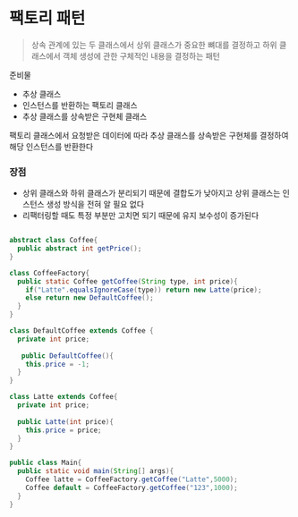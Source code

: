 # 팩토리 패턴

> 상속 관계에 있는 두 클래스에서 상위 클래스가 중요한 뼈대를 결정하고 하위 클래스에서 객체 생성에 관한 구체적인 내용을 결정하는 패턴


준비물 
- 추상 클래스
- 인스턴스를 반환하는 팩토리 클래스
- 추상 클래스를 상속받은 구현체 클래스

팩토리 클래스에서 요청받은 데이터에 따라 추상 클래스를 상속받은 구현체를 결정하여 해당 인스턴스를 반환한다

### 장점
- 상위 클래스와 하위 클래스가 분리되기 때문에 결합도가 낮아지고 상위 클래스는 인스턴스 생성 방식을 전혀 알 필요 없다
- 리팩터링할 때도 특정 부분만 고치면 되기 때문에 유지 보수성이 증가된다


```java

abstract class Coffee{
  public abstract int getPrice();
}

class CoffeeFactory{
  public static Coffee getCoffee(String type, int price){
    if("Latte".equalsIgnoreCase(type)) return new Latte(price);
    else return new DefaultCoffee();
  }
}

class DefaultCoffee extends Coffee {
  private int price;
   
   public DefaultCoffee(){
    this.price = -1;
  }
}

class Latte extends Coffee{
  private int price;
  
  public Latte(int price){
    this.price = price;
  }
}

public class Main{
  public static void main(String[] args){
    Coffee latte = CoffeeFactory.getCoffee("Latte",5000);
    Coffee default = CoffeeFactory.getCoffee("123",1000);
  }
}
```
